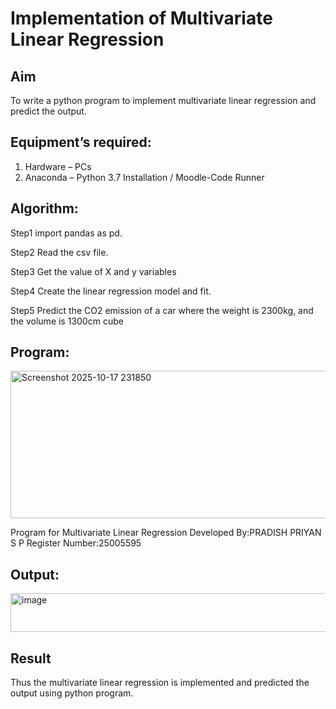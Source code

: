 # Implementation of Multivariate Linear Regression
## Aim
To write a python program to implement multivariate linear regression and predict the output.
## Equipment’s required:
1.	Hardware – PCs
2.	Anaconda – Python 3.7 Installation / Moodle-Code Runner
## Algorithm:
Step1 import pandas as pd.

Step2 Read the csv file.

Step3 Get the value of X and y variables

Step4 Create the linear regression model and fit.

Step5 Predict the CO2 emission of a car where the weight is 2300kg, and the volume is 1300cm cube

## Program:

<img width="798" height="236" alt="Screenshot 2025-10-17 231850" src="https://github.com/user-attachments/assets/119c5a01-8046-464a-9028-7b4af1ba2cff" />


Program for Multivariate Linear Regression
Developed By:PRADISH PRIYAN S P
Register Number:25005595


## Output:

<img width="615" height="62" alt="image" src="https://github.com/user-attachments/assets/2e0755fa-9d98-4568-9282-88cd5279478a" />



<br>

## Result
Thus the multivariate linear regression is implemented and predicted the output using python program.
